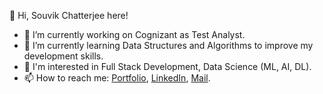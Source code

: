 👋 Hi, Souvik Chatterjee here!
   - 🔭 I’m currently working on Cognizant as Test Analyst.
   - 🌱 I’m currently learning Data Structures and Algorithms to improve my development skills.
   - 👀 I'm interested in Full Stack Development, Data Science (ML, AI, DL).
   - 📫 How to reach me: [Portfolio](https://souvik06.github.io/digitalPortfolio/), [LinkedIn](https://www.linkedin.com/in/souvik06/), [Mail](mailto:souvik.chat2011@gmail.com).


<!--
**Souvik06/Souvik06** is a ✨ _special_ ✨ repository because its `README.md` (this file) appears on your GitHub profile.

Here are some ideas to get you started:

- 🔭 I’m currently working on ...
- 🌱 I’m currently learning ...
- 👯 I’m looking to collaborate on ...
- 🤔 I’m looking for help with ...
- 💬 Ask me about ...
- 📫 How to reach me: ...
- 😄 Pronouns: ...
- ⚡ Fun fact: ...
-->
